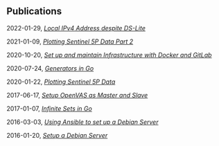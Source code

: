 ## Publications

2022-01-29, *[Local IPv4 Address despite DS-Lite](local-ipv4-address-despite-ds-lite)*

2021-01-09, *[Plotting Sentinel 5P Data Part 2](plotting-sentinel-5p-data-part-2)*

2020-10-20, *[Set up and maintain Infrastructure with Docker and GitLab](infrastructure-with-docker-and-gitlab)*

2020-07-24, *[Generators in Go](generators-in-go)*

2020-01-22, *[Plotting Sentinel 5P Data](plotting-sentinel-5p-data)*

2017-06-17, *[Setup OpenVAS as Master and Slave](setup-openvas-as-master-and-slave)*

2017-01-07, *[Infinite Sets in Go](infinite-sets-in-go)*

2016-03-03, *[Using Ansible to set up a Debian Server](using-ansible-to-set-up-a-debian-server)*

2016-01-20, *[Setup a Debian Server](setup-a-debian-server)*
